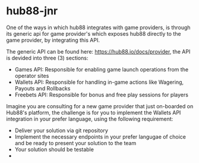# hub88-jnr

One of the ways in which hub88 integrates with game providers, is through its generic api for game provider's which exposes hub88 directly to the game provider, by integrating this API.

The generic API can be found here: https://hub88.io/docs/provider, the API is devided into three (3) sections:
- Games API: Responsible for enabling game launch operations from the operator sites
- Wallets API: Responsible for handling in-game actions like Wagering, Payouts and Rollbacks
- Freebets API: Responsible for bonus and free play sessions for players

Imagine you are consulting for a new game provider that just on-boarded on Hub88's platform, the challenge is for you to implement the Wallets API integration in your prefer language, using the following requirement:

* Deliver your solution via git repository
* Implement the necessary endpoints in your prefer langugae of choice and be ready to present your solution to the team
* Your solution should be testable
* 

